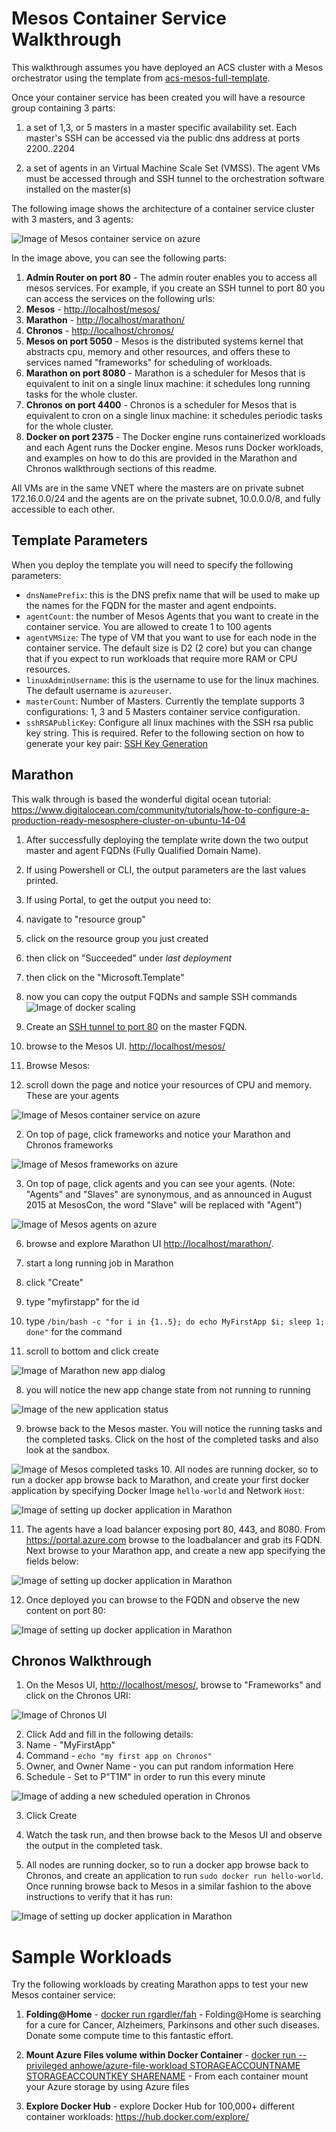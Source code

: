 # Mesos Container Service Walkthrough

This walkthrough assumes you have deployed an ACS cluster with a Mesos orchestrator using the template from [acs-mesos-full-template](https://github.com/Azure/azure-quickstart-templates/master/acs-mesos).

Once your container service has been created you will have a resource group containing 3 parts:

1. a set of 1,3, or 5 masters in a master specific availability set.  Each master's SSH can be accessed via the public dns address at ports 2200..2204

2. a set of agents in an Virtual Machine Scale Set (VMSS).  The agent VMs must be accessed through and SSH tunnel to the orchestration software installed on the master(s)

The following image shows the architecture of a container service cluster with 3 masters, and 3 agents:

![Image of Mesos container service on azure](https://raw.githubusercontent.com/Azure/azure-quickstart-templates/master/acs-mesos/images/mesos.png)

In the image above, you can see the following parts:

1. **Admin Router on port 80** - The admin router enables you to access all mesos services.  For example, if you create an SSH tunnel to port 80 you can access the services on the following urls:
  1. **Mesos** - <http://localhost/mesos/>
  2. **Marathon** - <http://localhost/marathon/>
  3. **Chronos** - <http://localhost/chronos/>
2. **Mesos on port 5050** - Mesos is the distributed systems kernel that abstracts cpu, memory and other resources, and offers these to services named "frameworks" for scheduling of workloads.
3. **Marathon on port 8080** - Marathon is a scheduler for Mesos that is equivalent to init on a single linux machine: it schedules long running tasks for the whole cluster.
4. **Chronos on port 4400** - Chronos is a scheduler for Mesos that is equivalent to cron on a single linux machine: it schedules periodic tasks for the whole cluster.
5. **Docker on port 2375** - The Docker engine runs containerized workloads and each Agent runs the Docker engine.  Mesos runs Docker workloads, and examples on how to do this are provided in the Marathon and Chronos walkthrough sections of this readme.

All VMs are in the same VNET where the masters are on private subnet 172.16.0.0/24 and the agents are on the private subnet, 10.0.0.0/8, and fully accessible to each other.

## Template Parameters
When you deploy the template you will need to specify the following parameters:
* `dnsNamePrefix`: this is the DNS prefix name that will be used to make up the names for the FQDN for the master and agent endpoints.
* `agentCount`: the number of Mesos Agents that you want to create in the container service.  You are allowed to create 1 to 100 agents
* `agentVMSize`: The type of VM that you want to use for each node in the container service. The default size is D2 (2 core) but you can change that if you expect to run workloads that require more RAM or CPU resources.
* `linuxAdminUsername`: this is the username to use for the linux machines.  The default username is `azureuser`.
* `masterCount`: Number of Masters. Currently the template supports 3 configurations: 1, 3 and 5 Masters container service configuration.
* `sshRSAPublicKey`: Configure all linux machines with the SSH rsa public key string.  This is required.  Refer to the following section on how to generate your key pair: [SSH Key Generation](https://github.com/Azure/azure-quickstart-templates/master/acs-mesos#ssh-key-generation)

## Marathon

This walk through is based the wonderful digital ocean tutorial: https://www.digitalocean.com/community/tutorials/how-to-configure-a-production-ready-mesosphere-cluster-on-ubuntu-14-04

1. After successfully deploying the template write down the two output master and agent FQDNs (Fully Qualified Domain Name).
 1. If using Powershell or CLI, the output parameters are the last values printed.
 2. If using Portal, to get the output you need to:
   1. navigate to "resource group"
   2. click on the resource group you just created
   3. then click on "Succeeded" under *last deployment*
   4. then click on the "Microsoft.Template"
   5. now you can copy the output FQDNs and sample SSH commands
   ![Image of docker scaling](https://raw.githubusercontent.com/Azure/azure-quickstart-templates/master/acs-swarm/images/findingoutputs.png)

 3. Create an [SSH tunnel to port 80](https://github.com/Azure/azure-quickstart-templates/blob/master/acs-mesos-full-template/docs/SSHKeyManagement.md#create-port-80-tunnel-to-the-master) on the master FQDN.

 4. browse to the Mesos UI.  <http://localhost/mesos/>

 5. Browse Mesos:
   1. scroll down the page and notice your resources of CPU and memory.  These are your agents

   ![Image of Mesos container service on azure](https://raw.githubusercontent.com/Azure/azure-quickstart-templates/master/acs-mesos/images/mesos-webui.png)

   2. On top of page, click frameworks and notice your Marathon and Chronos frameworks

   ![Image of Mesos frameworks on azure](https://raw.githubusercontent.com/Azure/azure-quickstart-templates/master/acs-mesos/images/mesos-frameworks.png)

   3. On top of page, click agents and you can see your agents.  (Note: "Agents" and "Slaves" are synonymous, and as announced in August 2015 at MesosCon, the word "Slave" will be replaced with "Agent")

   ![Image of Mesos agents on azure](https://raw.githubusercontent.com/Azure/azure-quickstart-templates/master/acs-mesos/images/mesos-agents.png)

  6. browse and explore Marathon UI <http://localhost/marathon/>.

  7. start a long running job in Marathon
   1. click "Create"
   2. type "myfirstapp" for the id
   3. type `/bin/bash -c "for i in {1..5}; do echo MyFirstApp $i; sleep 1; done"` for the command
   4. scroll to bottom and click create

   ![Image of Marathon new app dialog](https://raw.githubusercontent.com/Azure/azure-quickstart-templates/master/acs-mesos/images/marathon-newapp.png)

  8. you will notice the new app change state from not running to running

  ![Image of the new application status](https://raw.githubusercontent.com/Azure/azure-quickstart-templates/master/acs-mesos/images/marathon-newapp-status.png)

  9. browse back to the Mesos master.  You will notice the running tasks and the completed tasks.  Click on the host of the completed tasks and also look at the sandbox.

  ![Image of Mesos completed tasks](https://raw.githubusercontent.com/Azure/azure-quickstart-templates/master/acs-mesos/images/mesos-completed-tasks.png)
  10. All nodes are running docker, so to run a docker app browse back to Marathon, and create your first docker application by specifying Docker Image `hello-world` and Network `Host`:

  ![Image of setting up docker application in Marathon](https://raw.githubusercontent.com/Azure/azure-quickstart-templates/master/acs-mesos/images/marathon-docker.png)

  11. The agents have a load balancer exposing port 80, 443, and 8080.  From https://portal.azure.com browse to the loadbalancer and grab its FQDN.  Next browse to your Marathon app, and create a new app specifying the fields below:

  ![Image of setting up docker application in Marathon](https://raw.githubusercontent.com/Azure/azure-quickstart-templates/master/acs-mesos/images/marathon-simpleweb.png)

  12. Once deployed you can browse to the FQDN and observe the new content on port 80:

  ![Image of setting up docker application in Marathon](https://raw.githubusercontent.com/Azure/azure-quickstart-templates/master/acs-mesos/images/simpleweb.png)

## Chronos Walkthrough

1. On the Mesos UI, <http://localhost/mesos/>, browse to "Frameworks" and click on the Chronos URI:

 ![Image of Chronos UI](https://raw.githubusercontent.com/Azure/azure-quickstart-templates/master/acs-mesos/images/chronos-url.png)

2. Click Add and fill in the following details:
 1. Name - "MyFirstApp"
 2. Command - `echo "my first app on Chronos"`
 3. Owner, and Owner Name - you can put random information Here
 4. Schedule - Set to P"T1M" in order to run this every minute

 ![Image of adding a new scheduled operation in Chronos](https://raw.githubusercontent.com/Azure/azure-quickstart-templates/master/acs-mesos/images/chronos.png)

3. Click Create

4. Watch the task run, and then browse back to the Mesos UI and observe the output in the completed task.

5. All nodes are running docker, so to run a docker app browse back to Chronos, and create an application to run `sudo docker run hello-world`.  Once running browse back to Mesos in a similar fashion to the above instructions to verify that it has run:

 ![Image of setting up docker application in Marathon](https://raw.githubusercontent.com/Azure/azure-quickstart-templates/master/acs-mesos/images/chronos-docker.png)

# Sample Workloads

Try the following workloads by creating Marathon apps to test your new Mesos container service:

1. **Folding@Home** - [docker run rgardler/fah](https://hub.docker.com/r/rgardler/fah/) - Folding@Home is searching for a cure for Cancer, Alzheimers, Parkinsons and other such diseases. Donate some compute time to this fantastic effort.

2. **Mount Azure Files volume within Docker Container** - [docker run --privileged anhowe/azure-file-workload STORAGEACCOUNTNAME STORAGEACCOUNTKEY SHARENAME](https://github.com/anhowe/azure-file-workload) - From each container mount your Azure storage by using Azure files

3. **Explore Docker Hub** - explore Docker Hub for 100,000+ different container workloads: https://hub.docker.com/explore/
